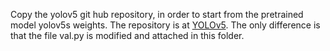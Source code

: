 Copy the yolov5 git hub repository, in order to start from the pretrained model yolov5s weights. The repository is at [YOLOv5](https://github.com/ultralytics/yolov5).
The only difference is that the file val.py is modified and attached in this folder.
